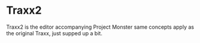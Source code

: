 # Traxx2

Traxx2 is the editor accompanying Project Monster same concepts apply as the original Traxx, just supped up a bit. 

